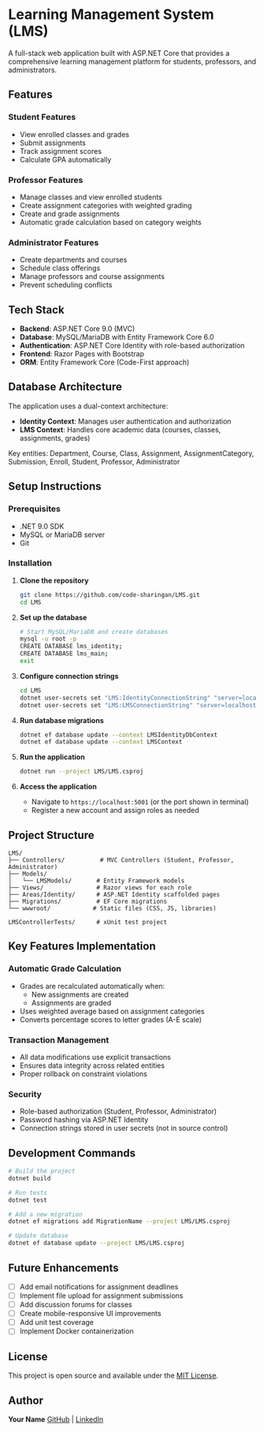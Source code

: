 # Learning Management System (LMS)

A full-stack web application built with ASP.NET Core that provides a comprehensive learning management platform for students, professors, and administrators.

## Features

### Student Features
- View enrolled classes and grades
- Submit assignments
- Track assignment scores
- Calculate GPA automatically

### Professor Features
- Manage classes and view enrolled students
- Create assignment categories with weighted grading
- Create and grade assignments
- Automatic grade calculation based on category weights

### Administrator Features
- Create departments and courses
- Schedule class offerings
- Manage professors and course assignments
- Prevent scheduling conflicts

## Tech Stack

- **Backend**: ASP.NET Core 9.0 (MVC)
- **Database**: MySQL/MariaDB with Entity Framework Core 6.0
- **Authentication**: ASP.NET Core Identity with role-based authorization
- **Frontend**: Razor Pages with Bootstrap
- **ORM**: Entity Framework Core (Code-First approach)

## Database Architecture

The application uses a dual-context architecture:
- **Identity Context**: Manages user authentication and authorization
- **LMS Context**: Handles core academic data (courses, classes, assignments, grades)

Key entities: Department, Course, Class, Assignment, AssignmentCategory, Submission, Enroll, Student, Professor, Administrator

## Setup Instructions

### Prerequisites
- .NET 9.0 SDK
- MySQL or MariaDB server
- Git

### Installation

1. **Clone the repository**
   ```bash
   git clone https://github.com/code-sharingan/LMS.git
   cd LMS
   ```

2. **Set up the database**
   ```bash
   # Start MySQL/MariaDB and create databases
   mysql -u root -p
   CREATE DATABASE lms_identity;
   CREATE DATABASE lms_main;
   exit
   ```

3. **Configure connection strings**
   ```bash
   cd LMS
   dotnet user-secrets set "LMS:IdentityConnectionString" "server=localhost;database=lms_identity;user=root;password=YOUR_PASSWORD"
   dotnet user-secrets set "LMS:LMSConnectionString" "server=localhost;database=lms_main;user=root;password=YOUR_PASSWORD"
   ```

4. **Run database migrations**
   ```bash
   dotnet ef database update --context LMSIdentityDbContext
   dotnet ef database update --context LMSContext
   ```

5. **Run the application**
   ```bash
   dotnet run --project LMS/LMS.csproj
   ```

6. **Access the application**
   - Navigate to `https://localhost:5001` (or the port shown in terminal)
   - Register a new account and assign roles as needed

## Project Structure

```
LMS/
├── Controllers/          # MVC Controllers (Student, Professor, Administrator)
├── Models/
│   └── LMSModels/       # Entity Framework models
├── Views/               # Razor views for each role
├── Areas/Identity/      # ASP.NET Identity scaffolded pages
├── Migrations/          # EF Core migrations
└── wwwroot/            # Static files (CSS, JS, libraries)

LMSControllerTests/      # xUnit test project
```

## Key Features Implementation

### Automatic Grade Calculation
- Grades are recalculated automatically when:
  - New assignments are created
  - Assignments are graded
- Uses weighted average based on assignment categories
- Converts percentage scores to letter grades (A-E scale)

### Transaction Management
- All data modifications use explicit transactions
- Ensures data integrity across related entities
- Proper rollback on constraint violations

### Security
- Role-based authorization (Student, Professor, Administrator)
- Password hashing via ASP.NET Identity
- Connection strings stored in user secrets (not in source control)

## Development Commands

```bash
# Build the project
dotnet build

# Run tests
dotnet test

# Add a new migration
dotnet ef migrations add MigrationName --project LMS/LMS.csproj

# Update database
dotnet ef database update --project LMS/LMS.csproj
```

## Future Enhancements

- [ ] Add email notifications for assignment deadlines
- [ ] Implement file upload for assignment submissions
- [ ] Add discussion forums for classes
- [ ] Create mobile-responsive UI improvements
- [ ] Add unit test coverage
- [ ] Implement Docker containerization

## License

This project is open source and available under the [MIT License](LICENSE).

## Author

**Your Name**
[GitHub](https://github.com/code-sharingan) | [LinkedIn](https://linkedin.com/in/shubhamanilsingh)
